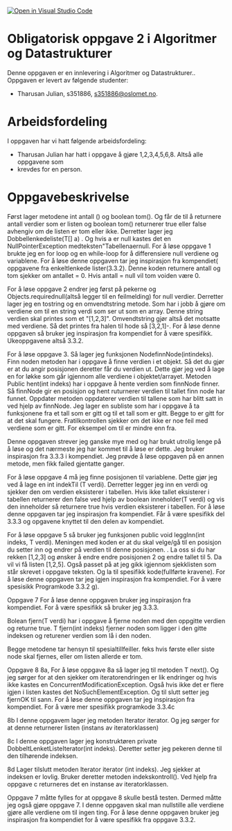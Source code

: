 [![Open in Visual Studio Code](https://classroom.github.com/assets/open-in-vscode-f059dc9a6f8d3a56e377f745f24479a46679e63a5d9fe6f495e02850cd0d8118.svg)](https://classroom.github.com/online_ide?assignment_repo_id=5881312&assignment_repo_type=AssignmentRepo)
# Obligatorisk oppgave 2 i Algoritmer og Datastrukturer

Denne oppgaven er en innlevering i Algoritmer og Datastrukturer..
Oppgaven er levert av følgende studenter:
* Tharusan Julian, s351886, s351886@oslomet.no.


# Arbeidsfordeling

I oppgaven har vi hatt følgende arbeidsfordeling:
* Tharusan Julian har hatt i oppgave å gjøre 1,2,3,4,5,6,8. Altså alle oppgavene som 
* krevdes for en person. 

# Oppgavebeskrivelse

Først lager metodene int antall () og boolean tom(). Og får de til å returnere antall verdier som er listen og boolean
tom() returnerer true eller false avhengiv om de listen er tom eller ikke. Derretter lager jeg Dobbellenkedeliste(T[] a)
. Og hvis a er null kastes det en NullPointerException medteksten"Tabellenaernull. For å løse oppgave 1 brukte jeg en 
for loop og en while-loop for å differensiere null verdiene og variablene. For å løse denne oppgaven tar jeg inspirasjon
fra kompendiet( oppgavene fra enkeltlenkede lister(3.3.2). Denne koden returnere antall og tom sjekker om antallet = 0. 
Hvis antall = null vil tom voiden være 0. 

For å løse oppgave 2 endrer jeg først på pekerne og Objects.requirednull(altså legger til en feilmelding) 
for null verdier. Derretter lager jeg en tostring og en omvendtstring metode. Som har i jobb å gjøre om 
verdiene om til en string verdi som ser ut som en array. Denne string verdien skal printes som et "[1,2,3]".
Omvendtstring gjør altså det motsatte med verdiene. Så det printes fra halen til hode så [3,2,1]-. 
For å løse denne oppgaven så bruker jeg inspirasjon fra kompendiet for å være spesifikk. Ukeoppgavene altså 
3.3.2.

For å løse oppgave 3. Så lager jeg funksjonen Node<T>finnNode(intindeks). Finn noden metoden har i oppgave
å finne verdien i et objekt. Så det du gjør er at du angir posisjonen deretter får du verdien ut. Dette gjør 
jeg ved å lage en for løkke som går igjennom alle verdiene i objektet/arrayet. Metoden Public hent(int indeks)
har i oppgave å hente verdien som finnNode finner. Så finnNode gir en posisjon og hent ruturnerer verdien til 
tallet finn node har funnet. Oppdater metoden oppdaterer verdien til tallene som har blitt satt in ved
hjelp av finnNode. Jeg lager en subliste som har i oppgave å ta funksjonene fra et tall som er gitt og til 
et tall som er gitt. Begge to er gitt for at det skal fungere. Fratilkontrollen sjekker om det ikke er noe 
feil med verdiene som er gitt. For eksempel om til er mindre enn fra. 

Denne oppgaven strever jeg ganske mye med og har brukt utrolig lenge på å løse og det nærmeste jeg har kommet 
til å løse er dette. Jeg bruker inspirasjon fra 3.3.3 i kompendiet. Jeg prøvde å løse oppgaven på en annen 
metode, men fikk failed gjentatte ganger. 


For å løse oppgave 4 må jeg finne posisjonen til variablene. Dette gjør jeg ved å lage en int indekTil
(T verdi). Derretter legger jeg inn en verdi og sjekker den om verdien eksisterer i tabellen. Hvis ikke 
tallet eksisterer i tabellen returnerer den false ved hjelp av boolean inneholder(T verdi) og vis den 
inneholder så returnere true hvis verdien eksisterer i tabellen. For å løse denne oppgaven tar jeg
inspirasjon fra kompendiet. Får å være spesifikk del 3.3.3 og opgavene knyttet til den delen av kompendiet.

For å løse oppgave 5 så bruker jeg funksjonen public void leggInn(int indeks, T verdi). Meningen med koden 
er at du skal velge/gå til en posisjon du setter inn og endrer på verdien til denne posisjonen. 
. La oss si du har rekken [1,2,3] og ønsker å endre endre posisjonen 2 og endre tallet til 5. Da vil vi
få listen [1,2,5]. Også passet på at jeg gikk igjennom sjekklisten som står skrevet i oppgave teksten. Og 
la til spesifikk kode(fullførte kravene). For å løse denne oppgaven tar jeg igjen inspirasjon fra 
kompendiet. For å være spesisikk Programkode 3.3.2 g). 

Oppgave 7
For å løse denne oppgaven bruker jeg inspirasjon fra kompendiet. For å være spesifikk så bruker jeg 3.3.3. 

Bolean fjern(T verdi) har i oppgave å fjerne noden med den oppgitte verdien og returne true. T fjern(int indeks)
fjerner noden som ligger i den gitte indeksen og returener verdien som lå i den noden. 

Begge metodene tar hensyn til spesialtillfeiller.
feks hvis første eller siste node skal fjernes, eller om listen allerde er tom.


Oppgave 8
8a,
For å løse oppgave 8a så lager jeg til metoden T next(). Og jeg sørger for at den sjekker om iteratorendringen er
lik endringer og hvis ikke kastes en ConcurrentModificationException. Også hvis ikke det er flere igjen i listen
kastes det NoSuchElementException. Og til slutt setter jeg fjernOK til sann. For å løse denne oppgaven tar 
jeg inspirasjon fra kompendiet. For å være mer spesifikk programkode 3.3.4c

8b
I denne oppgavem lager jeg metoden Iterator<T> iterator. Og jeg sørger for at denne returnerer listen (instans av 
iteratorklassen)

8c
I denne oppgaven lager jeg konstruktøren private DobbeltLenketListeIterator(int indeks). Deretter setter jeg pekeren
denne til den tilhørende indeksen. 

8d
Lager tilslutt metoden Iterator<T> iterator (int indeks). Jeg sjekker at indeksen er lovlig. Bruker deretter
metoden indekskontroll(). Ved hjelp fra oppgave c returneres det en instanse av iteratorklassen. 

Oppgave 7 måtte fylles for at oppgave 8 skulle bestå testen. Dermed måtte jeg også gjøre oppgave 7. I denne oppgaven 
skal man nullstille alle verdiene gjøre alle verdiene om til ingen ting. For å løse denne oppgaven bruker jeg 
inspirasjon fra kompendiet for å være spesifikk fra oppgave 3.3.2. 








